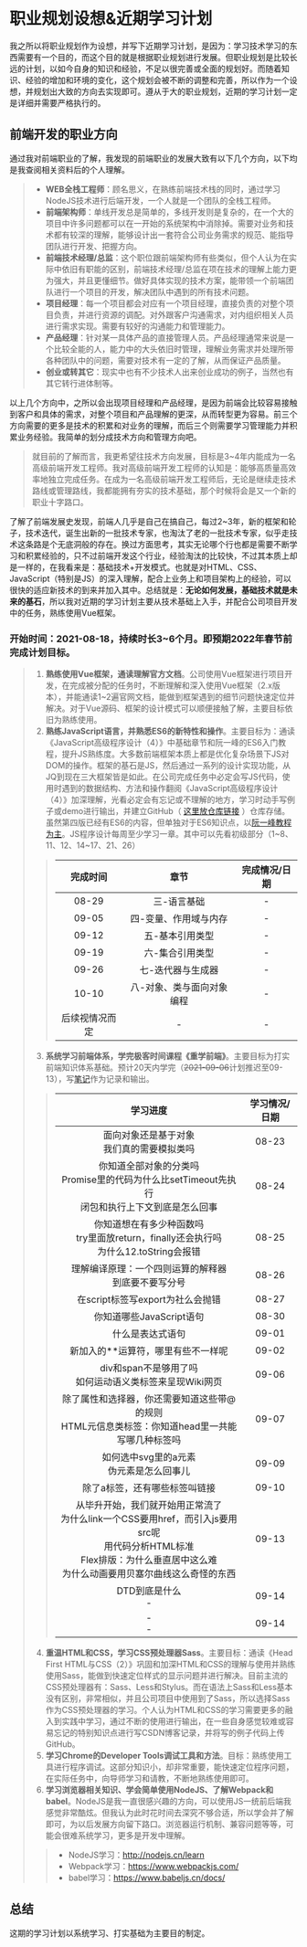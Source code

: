 # 职业规划设想&近期学习计划
我之所以将职业规划作为设想，并写下近期学习计划，是因为：学习技术学习的东西需要有一个目的，而这个目的就是根据职业规划进行发展。但职业规划是比较长远的计划，以如今自身的知识和经验，不足以很完善或全面的规划好。而随着知识、经验的增加和环境的变化，这个规划会被不断的调整和完善，所以作为一个设想，并规划出大致的方向去实现即可。遵从于大的职业规划，近期的学习计划一定是详细并需要严格执行的。
## 前端开发的职业方向
通过我对前端职业的了解，我发现的前端职业的发展大致有以下几个方向，以下均是我查阅相关资料后的个人理解。
>- **WEB全栈工程师**：顾名思义，在熟练前端技术栈的同时，通过学习NodeJS技术进行后端开发，一个人就是一个团队的全栈工程师。
>- **前端架构师**：单线开发总是简单的，多线开发则是复杂的，在一个大的项目中许多问题都可以在一开始的系统架构中消除掉。需要对业务和技术都有较深的理解，能够设计出一套符合公司业务需求的规范、能指导团队进行开发、把握方向。
>- **前端技术经理/总监**：这个职位跟前端架构师有些类似，但个人认为在实际中依旧有职能的区别，前端技术经理/总监在项在技术的理解上能力更为强大，并且更懂细节。做好具体实现的技术方案，能带领一个前端团队进行一个项目的开发，解决团队中遇到的所有技术问题。
>- **项目经理**：每一个项目都会对应有一个项目经理，直接负责的对整个项目负责，并进行资源的调配。对外跟客户沟通需求，对内组织相关人员进行需求实现。需要有较好的沟通能力和管理能力。
>- **产品经理**：针对某一具体产品的直接管理人员。产品经理通常来说是一个比较全能的人，能力中的大头依旧时管理，理解业务需求并处理所带各种团队中的问题，需要对技术有一定的了解，从而保证产品质量。
>- **创业或转其它**：现实中也有不少技术人出来创业成功的例子，当然也有其它转行进体制等。

以上几个方向中，之所以会出现项目经理和产品经理，是因为前端会比较容易接触到客户和具体的需求，对整个项目和产品理解的更深，从而转型更为容易。前三个方向需要的更多是技术的积累和对业务的理解，而后三个则需要学习管理能力并积累业务经验。我简单的划分成技术方向和管理方向吧。

>就目前的了解而言，我更希望往技术方向发展，目标是3~4年内能成为一名高级前端开发工程师。我对高级前端开发工程师的认知是：能够高质量高效率地独立完成任务。在成为一名高级前端开发工程师后，无论是继续走技术路线或管理路线，我都能拥有夯实的技术基础，那个时候将会是又一个新的职业十字路口。

了解了前端发展史发现，前端人几乎是自己在搞自己，每过2~3年，新的框架和轮子，技术迭代，诞生出新的一批技术专家，也淘汰了老的一批技术专家，似乎走技术这条路是个无底洞般的存在。换过方面思考，其实无论哪个行也都是需要不断学习和积累经验的，只不过前端开发这个行业，经验淘汰的比较快，不过其本质上却是一样的，在我看来是：基础技术+开发模式。也就是对HTML、CSS、JavaScript（特别是JS）的深入理解，配合上业务上和项目架构上的经验，可以很快的适应新技术的到来并加入其中。总结就是：**无论如何发展，基础技术就是未来的基石**，所以我对近期的学习计划主要从技术基础上入手，并配合公司项目开发中的任务，熟练使用Vue框架。

### 开始时间：2021-08-18，持续时长3~6个月。即预期2022年春节前完成计划目标。
>1. **熟练使用Vue框架，通读理解官方文档**。公司使用Vue框架进行项目开发，在完成被分配的任务时，不断理解和深入使用Vue框架（2.x版本），并能通读1~2遍官网文档，能做到框架遇到的细节问题快速定位并解决。对于Vue源码、框架的设计模式可以顺便接触了解，主要目标依旧为熟练使用。
>2. **熟练JavaScript语言，并熟悉ES6的新特性和操作**。主要目标为：通读《JavaScript高级程序设计（4）》中基础章节和阮一峰的ES6入门教程，提升JS熟练度。大多数前端框架本质上都是优化复杂场景下JS对DOM的操作。框架的基石是JS，然后通过一系列的设计实现功能，从JQ到现在三大框架皆是如此。在公司完成任务中必定会写JS代码，使用时遇到的数据结构、方法和操作翻阅《JavaScript高级程序设计（4）》加深理解，光看必定会有忘记或不理解的地方，学习时动手写例子或demo进行输出，并建立GitHub（ [这里放仓库链接](#) ）仓库存储。虽然第四版已经有ES6的内容，但单独对于ES6知识点，以[阮一峰教程为主](https://es6.ruanyifeng.com/)。JS程序设计每周至少学习一章。其中可以先看初级部分（1\~8、11、12、14\~17、21、26）
>>|完成时间|章节|完成情况/日期|
>>|:-:|:-:|:-:|
>>|08-29|三-语言基础|-|
>>|09-05|四-变量、作用域与内存|-|
>>|09-12|五-基本引用类型|-|
>>|09-19|六-集合引用类型|-|
>>|09-26|七-迭代器与生成器|-|
>>|10-10|八-对象、类与面向对象编程|-|
>>|后续视情况而定|-|-|
>3. **系统学习前端体系，学完极客时间课程《重学前端》**。主要目标为打实前端知识体系基础。预计20天内学完（~~2021-09-06~~计划推迟至09-13），写[笔记](./重学前端-课程学习笔记.md)作为记录和输出。
>>|学习进度|学习情况/日期|
>>|:-:|:-:|
>>|面向对象还是基于对象<br> 我们真的需要模拟类吗|08-23|
>>|你知道全部对象的分类吗<br> Promise里的代码为什么比setTimeout先执行<br>闭包和执行上下文到底是怎么回事|08-24|
>>|你知道想在有多少种函数吗<br>try里面放return，finally还会执行吗<br>为什么12.toString会报错|08-25|一个四则运算的解释器
>>|理解编译原理：一个四则运算的解释器<br>到底要不要写分号|08-26|
>>|在script标签写export为社么会抛错|08-27|
>>|你知道哪些JavaScript语句|08-30|
>>|什么是表达式语句|09-01|
>>|新加入的**运算符，哪里有些不一样呢|09-02|
>>|div和span不是够用了吗<br>如何运动语义类标签来呈现Wiki网页|09-06|
>>|除了属性和选择器，你还需要知道这些带@的规则<br>HTML元信息类标签：你知道head里一共能写哪几种标签吗|09-07|
>>|如何选中svg里的a元素<br>伪元素是怎么回事儿|09-09|
>>|除了a标签，还有哪些标签叫链接|09-10|
>>|从毕升开始，我们就开始用正常流了<br>为什么link一个CSS要用href，而引入js要用src呢<br>用代码分析HTML标准<br>Flex排版：为什么垂直居中这么难<br>为什么动画要用贝塞尔曲线这么奇怪的东西|09-13|
>>|DTD到底是什么<br>-|09-14|
>>|-<br>-|09-14|
>4. **重温HTML和CSS，学习CSS预处理器Sass**。主要目标：通读《Head First HTML与CSS（2）》巩固和加深HTML和CSS的理解与使用并熟练使用Sass，能做到快速定位样式的显示问题并进行解决。目前主流的CSS预处理器有：Sass、Less和Stylus。而在语法上Sass和Less基本没有区别，非常相似，并且公司项目中使用到了Sass，所以选择Sass作为CSS预处理器的学习。个人认为HTML和CSS的学习需要更多的融入到实践中学习，通过不断的使用进行输出，在一些自身感觉较难或容易忘记的特别知识点进行写CSDN博客记录，并将写的例子代码上传GitHub。
>5. **学习Chrome的Developer Tools调试工具和方法**。目标：熟练使用工具进行程序调试。这部分知识小，却非常重要，能快速定位程序问题，在实际任务中，向导师学习和请教，不断地熟练使用即可。
>6. **学习浏览器相关知识、学会简单使用NodeJS、了解Webpack和babel**。NodeJS是我一直很感兴趣的方向，可以使用JS一统前后端我感觉非常酷炫。但我认为此时花时间去深究不够合适，所以学会并了解即可，为以后发展方向留下路口。浏览器运行机制、兼容问题等等，可能会很难系统学习，更多是开发中理解。
>> - NodeJS学习：http://nodejs.cn/learn
>> - Webpack学习：https://www.webpackjs.com/
>> - babel学习：https://www.babeljs.cn/docs/ 

## 总结
这期的学习计划以系统学习、打实基础为主要目的制定。